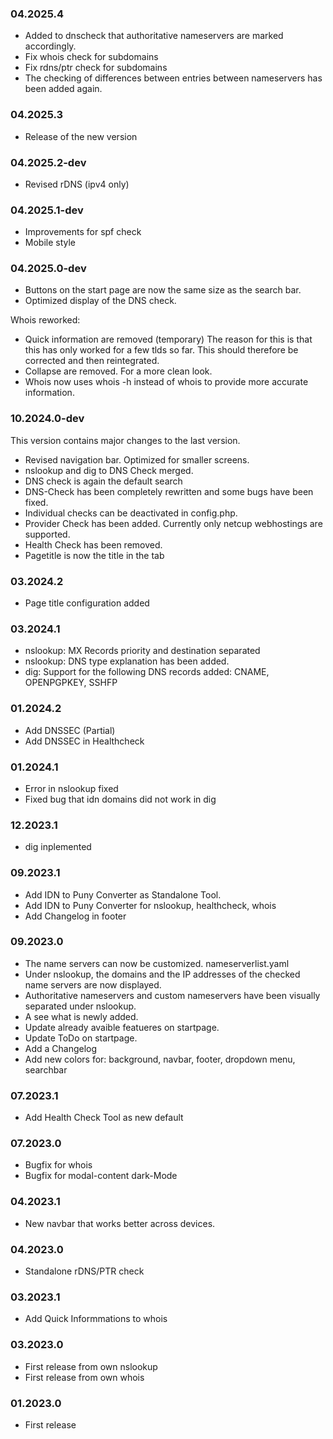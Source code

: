
### 04.2025.4
- Added to dnscheck that authoritative nameservers are marked accordingly. 
- Fix whois check for subdomains
- Fix rdns/ptr check for subdomains
- The checking of differences between entries between nameservers has been added again.

### 04.2025.3
- Release of the new version

### 04.2025.2-dev
- Revised rDNS (ipv4 only) 

### 04.2025.1-dev
- Improvements for spf check
- Mobile style

### 04.2025.0-dev
- Buttons on the start page are now the same size as the search bar.
- Optimized display of the DNS check.

Whois reworked:
  - Quick information are removed (temporary) 
    The reason for this is that this has only worked for a few tlds so far.
    This should therefore be corrected and then reintegrated.
  - Collapse are removed. For a more clean look.
  - Whois now uses whois -h instead of whois to provide more accurate information.
    
### 10.2024.0-dev
This version contains major changes to the last version.
- Revised navigation bar. Optimized for smaller screens.
- nslookup and dig to DNS Check merged.
- DNS check is again the default search
- DNS-Check has been completely rewritten and some bugs have been fixed.
- Individual checks can be deactivated in config.php.
- Provider Check has been added. Currently only netcup webhostings are supported.
- Health Check has been removed.
- Pagetitle is now the title in the tab

### 03.2024.2
- Page title configuration added

### 03.2024.1
- nslookup: MX Records priority and destination separated
- nslookup: DNS type explanation has been added.
- dig: Support for the following DNS records added: CNAME, OPENPGPKEY, SSHFP

### 01.2024.2
- Add DNSSEC (Partial) 
- Add DNSSEC in Healthcheck

### 01.2024.1
- Error in nslookup fixed
- Fixed bug that idn domains did not work in dig

### 12.2023.1
- dig inplemented

### 09.2023.1
- Add IDN to Puny Converter as Standalone Tool.
- Add IDN to Puny Converter for nslookup, healthcheck, whois
- Add Changelog in footer

### 09.2023.0
- The name servers can now be customized. 
  nameserverlist.yaml
- Under nslookup, the domains and the IP addresses of the checked name servers are now displayed.
- Authoritative nameservers and custom nameservers have been visually separated under nslookup.
- A see what is newly added.
- Update already avaible featueres on startpage.
- Update ToDo on startpage.
- Add a Changelog
- Add new colors for: background, navbar, footer, dropdown menu, searchbar

### 07.2023.1
- Add Health Check Tool as new default

### 07.2023.0
- Bugfix for whois
- Bugfix for modal-content dark-Mode

### 04.2023.1
- New navbar that works better across devices.

### 04.2023.0
- Standalone rDNS/PTR check

### 03.2023.1
- Add Quick Informmations to whois

### 03.2023.0
- First release from own nslookup
- First release from own whois

### 01.2023.0
- First release